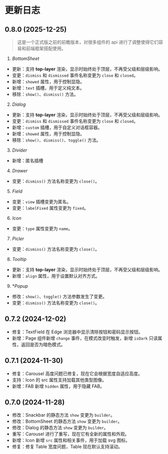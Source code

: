 # 更新日志

## 0.8.0 (2025-12-25)

> 这是一个正式版之前的前瞻版本，对很多组件的 api 进行了调整使得它们容易和前端框架搭配使用。

1. *BottomSheet*
  - 更新：支持 **top-layer** 渲染，显示时始终处于顶层，不再受父级和层级影响。
  - 变更：`dismiss` 和 `dismissed` 事件名称变更为 `close` 和 `closed`。
  - 新增：`showed` 属性，用于控制显隐。
  - 新增：`text` 插槽，用于定义纯文本。
  - 移除：`show()`、`dismiss()` 方法。

2. *Dialog*
  - 更新：支持 **top-layer** 渲染，显示时始终处于顶层，不再受父级和层级影响。
  - 变更：`dismiss` 和 `dismissed` 事件名称变更为 `close` 和 `closed`。
  - 新增：`custom` 插槽，用于自定义对话框容器。
  - 新增：`showed` 属性，用于控制显隐。
  - 移除：`show()`、`dismiss()`、`toggle()` 方法。

3. *Divider*
  - 新增：匿名插槽

4. *Drawer*
  - 变更：`dismiss()` 方法名称变更为 `close()`。

5. *Field*
  - 变更：`view` 插槽变更为匿名。
  - 变更：`labelFixed` 属性变更为 `fixed`。

6. *Icon*
  - 变更：`type` 属性变更为 `name`。

7. *Picler*
  - 变更：`dismiss()` 方法名称变更为 `close()`。

8. *Tooltip*
  - 更新：支持 **top-layer** 渲染，显示时始终处于顶层，不再受父级和层级影响。
  - 新增：`align` 属性，用于设置默认对齐方式。

9. **Popup*
  - 修改：`show()`、`toggle()` 方法参数发生了变更。
  - 变更：`dismiss()` 方法名称变更为 `close()`。



## 0.7.2 (2024-12-02)

- 修复：TextField 在 Edge 浏览器中显示清除按钮和密码显示按钮。
- 新增：Page 组件新增 `change` 事件，在模式改变时触发，新增 `isDark` 只读属性，返回是否为暗色模式。

## 0.7.1 (2024-11-30)

- 修复：Carousel 高度问题已修复，现在它会根据宽度自适应高度。
- 支持：Icon 的 src 属性支持加载其他类型图像。
- 新增：FAB 新增 `hidden` 属性，用于隐藏 FAB。

## 0.7.0 (2024-11-28)

- 修改：Snackbar 的静态方法 `show` 变更为 `builder`。
- 修改：BottomSheet 的静态方法 `show` 变更为 `builder`。
- 修改：Dialog 的静态方法 `show` 变更为 `builder`。
- 重写：Carousel 进行了重写，现在它有全新的属性和外观。
- 新增：Icon 新增 `src` 属性和相关事件，用于加载 svg 图标。
- 修复：修复 Table 宽度问题，Table 现在默认支持滚动。